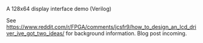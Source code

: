 A 128x64 display interface demo (Verilog)

See https://www.reddit.com/r/FPGA/comments/jcsfr9/how_to_design_an_lcd_driver_ive_got_two_ideas/ for background information. Blog post incoming.